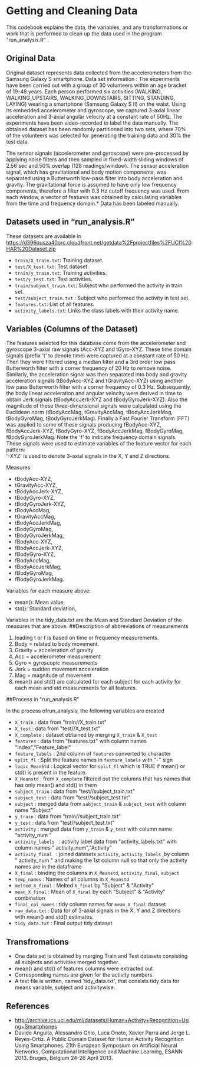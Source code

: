 # Getting and Cleaning Data 
This codebook esplains the data, the variables, and any transformations or work that is performed to clean up the data used in the program "run_analysis.R" .

## Original Data
Original dataset represents data collected from the accelerometers from the Samsung Galaxy S smartphone. 
Data set information : 
The experiments have been carried out with a group of 30 volunteers within an age bracket of 19-48 years. Each person performed six activities (WALKING, WALKING_UPSTAIRS, WALKING_DOWNSTAIRS, SITTING, STANDING, LAYING) wearing a smartphone (Samsung Galaxy S II) on the waist. Using its embedded accelerometer and gyroscope, we captured 3-axial linear acceleration and 3-axial angular velocity at a constant rate of 50Hz. The experiments have been video-recorded to label the data manually. The obtained dataset has been randomly partitioned into two sets, where 70% of the volunteers was selected for generating the training data and 30% the test data. 

The sensor signals (accelerometer and gyroscope) were pre-processed by applying noise filters and then sampled in fixed-width sliding windows of 2.56 sec and 50% overlap (128 readings/window). The sensor acceleration signal, which has gravitational and body motion components, was separated using a Butterworth low-pass filter into body acceleration and gravity. The gravitational force is assumed to have only low frequency components, therefore a filter with 0.3 Hz cutoff frequency was used. From each window, a vector of features was obtained by calculating variables from the time and frequency domain.* Data has been labeled manually.
## Datasets used in “run_analysis.R”
These datasets are available in https://d396qusza40orc.cloudfront.net/getdata%2Fprojectfiles%2FUCI%20HAR%20Dataset.zip
* `train/X_train.txt`: Training dataset.
* `test/X_test.txt`: Test dataset.
* `train/y_train.txt`: Training activities.
* `test/y_test.txt`: Test activities.
* `train/subject_train.txt`: Subject who performed the activity in train set.
* `test/subject_train.txt` : Subject who performed the activity in test set. 
* `features.txt`: List of all features.
* `activity_labels.txt`: Links the class labels with their activity name.

## Variables (Columns of the Dataset)
The features selected for this database come from the accelerometer and gyroscope 3-axial raw signals tAcc-XYZ and tGyro-XYZ. These time domain signals (prefix 't' to denote time) were captured at a constant rate of 50 Hz. Then they were filtered using a median filter and a 3rd order low pass Butterworth filter with a corner frequency of 20 Hz to remove noise. Similarly, the acceleration signal was then separated into body and gravity acceleration signals (tBodyAcc-XYZ and tGravityAcc-XYZ) using another low pass Butterworth filter with a corner frequency of 0.3 Hz. 
Subsequently, the body linear acceleration and angular velocity were derived in time to obtain Jerk signals (tBodyAccJerk-XYZ and tBodyGyroJerk-XYZ). Also the magnitude of these three-dimensional signals were calculated using the Euclidean norm (tBodyAccMag, tGravityAccMag, tBodyAccJerkMag, tBodyGyroMag, tBodyGyroJerkMag). 
Finally a Fast Fourier Transform (FFT) was applied to some of these signals producing fBodyAcc-XYZ, fBodyAccJerk-XYZ, fBodyGyro-XYZ, fBodyAccJerkMag, fBodyGyroMag, fBodyGyroJerkMag. Note the 'f' to indicate frequency domain signals. 
These signals were used to estimate variables of the feature vector for each pattern:  
'-XYZ' is used to denote 3-axial signals in the X, Y and Z directions.

Measures:
* tBodyAcc-XYZ,
* tGravityAcc-XYZ,
* tBodyAccJerk-XYZ,
* tBodyGyro-XYZ,
* tBodyGyroJerk-XYZ,
* tBodyAccMag,
* tGravityAccMag,
* tBodyAccJerkMag,
* tBodyGyroMag,
* tBodyGyroJerkMag,
* fBodyAcc-XYZ,
* fBodyAccJerk-XYZ,
* fBodyGyro-XYZ,
* fBodyAccMag,
* fBodyAccJerkMag,
* fBodyGyroMag,
* fBodyGyroJerkMag.

Variables for each measure above:
* mean(): Mean value,
* std(): Standard deviation,

Variables in the tidy_data.txt are the Mean and Standard Deviation of the measures that are above.
##Description of abbreviations of measurements
1.	leading t or f is based on time or frequency measurements.
2.	Body = related to body movement.
3.	Gravity = acceleration of gravity
4.	Acc = accelerometer measurement
5.	Gyro = gyroscopic measurements
6.	Jerk = sudden movement acceleration
7.	Mag = magnitude of movement
8.	mean() and std() are calculated for each subject for each activity for each mean and std measurements for all features.

##Process in "run_analysis.R"

In the process ofrun_analysis, the following variables are created
* `X_train` : data from "train//X_train.txt"
* `X_test` : data from "test//X_test.txt"
* `X_complete` : dataset obtained by merging `X_train` & `X_test` 
* `features` : data from "features.txt" with column names "Index","Feature_label"
* `feature_labels` : 2nd column of `features` converted to character
* `split_fl` : Split the feature names in `feature_labels` with "-" sign
* `logic_MeanStd` : Logical vector  for `split_fl` which is TRUE if mean() or std() is present in the feature.
* `X_Meanstd` : from `X_complete`  filtered out the columns that has names that has only mean() and std() in them
* `subject_train` : data from "test//subject_train.txt"
* `subject_test` : data from "test//subject_test.txt"
* `subject` : merged data from `subject_train` & `subject_test` with column name "Subject"
* `y_train` : data from "train//subject_train.txt"
* `y_test` : data from "test//subject_test.txt"
* `activity` : merged data from `y_train` & `y_test` with column name "activity_num "
* `activity_labels ` : activity label data from "activity_labels.txt" with column names " activity_num","Activity"
* `activity_final ` : joined datasets `activity`, `activity_labels` ,by column " activity_num " and making the 1st column null so that only the activity names are in the dataframe
* `X_final` : binding the columns in `X_Meanstd`, `activity_final`, `subject`
* `temp_names` : Names of all columns in `X_Meanstd`
* `melted_X_final` : Melted `X_final` by "Subject" & "Activity"
* `mean_X_final` : Mean of `X_final` by each "Subject" & "Activity" combination
* `final_col_names` : tidy column names for `mean_X_final` dataset
* `raw_data.txt` : Data for of 3-axial signals in the X, Y and Z directions with mean() and std() estimates.
* `tidy_data.txt` : Final output tidy dataset

## Transfromations

* One data set is obtained by merging  Train and Test datasets consisting all subjects and activities merged together.
* mean() and std()  of features columns were extracted out
* Corresponding names are given for the activity numbers.
* A text file is written, named 'tidy_data.txt',  that consists tidy data for means variable, subject and activitywise.

## References

* http://archive.ics.uci.edu/ml/datasets/Human+Activity+Recognition+Using+Smartphones
* Davide Anguita, Alessandro Ghio, Luca Oneto, Xavier Parra and Jorge L. Reyes-Ortiz. A Public Domain Dataset for Human Activity Recognition Using Smartphones. 21th European Symposium on Artificial Neural Networks, Computational Intelligence and Machine Learning, ESANN 2013. Bruges, Belgium 24-26 April 2013.


